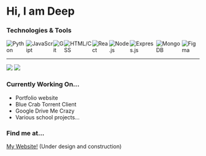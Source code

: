 # Hi, I am Deep


### Technologies & Tools
<div style="display: flex">
  <img alt="Python" src="https://img.shields.io/badge/-Python-blue"/>
  <img alt="JavaScript" src="https://img.shields.io/badge/-Javascript-yellow" />
  <img alt="Git" src="https://img.shields.io/badge/-Git-critical" />
  <img alt="HTML/CSS" src="https://img.shields.io/badge/-HTML%2FCSS-yellowgreen" />
  <img alt="React" src="https://img.shields.io/badge/-React-3e8bc3" />
  <img alt="Node.js" src="https://img.shields.io/badge/-Node-3c873a" />
  <img alt="Express.js" src="https://img.shields.io/badge/-Express-yellow" />
  <img alt="MongoDB" src="https://img.shields.io/badge/-MongoDB-4ca158" />
  <img alt="Figma" src="https://img.shields.io/badge/-Figma-8c5aee" />
</div>
<hr>

<img src="https://github-readme-stats.vercel.app/api/top-langs/?username=colordepth&langs_count=7&layout=compact&theme=radical" />
<img src="https://github-readme-stats.vercel.app/api?username=colordepth&show_icons=true&hide=stars,contribs&count_private=true&theme=radical" />

<br/>

<!-- 
<p align="center">
  <a href="https://github.com/colordepth/google-drive-me-crazy">
    <img align="center" src="https://github-readme-stats.vercel.app/api/pin/?username=colordepth&repo=google-drive-me-crazy&theme=radical" />
  </a>

  <a href="https://github.com/colordepth/custom-assembler">
    <img align="center" src="https://github-readme-stats.vercel.app/api/pin/?username=colordepth&repo=custom-assembler&theme=radical" />
  </a>
</p>

<p align="center">
  <a href="https://github.com/colordepth/ar-playground">
    <img align="center" src="https://github-readme-stats.vercel.app/api/pin/?username=colordepth&repo=ar-playground&theme=radical" />
  </a>
</p>
 -->

### Currently Working On...
- Portfolio website
- Blue Crab Torrent Client
- Google Drive Me Crazy
- Various school projects...

### Find me at...
[My Website!](https://www.deep.moe) (Under design and construction)<br>
